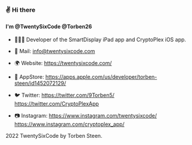 ### ✌️ Hi there

#### I'm @TwentySixCode @Torben26


- 👨🏽‍💻 Developer of the SmartDisplay iPad app and CryptoPlex iOS app.

- 📧 Mail:      info@twentysixcode.com 
- 🌍 Website:   https://twentysixcode.com/ 
- 📱 AppStore:  https://apps.apple.com/us/developer/torben-steen/id1452072129/ 
- 🐦 Twitter:   https://twitter.com/9Torben5/ https://twitter.com/CryptoPlexApp
- 📷 Instagram: https://www.instagram.com/twentysixcode/ https://www.instagram.com/cryptoplex_app/


2022 TwentySixCode by Torben Steen.


<!---
Torben26/Torben26 is a ✨ special ✨ repository because its `README.md` (this file) appears on your GitHub profile.
You can click the Preview link to take a look at your changes.
--->
